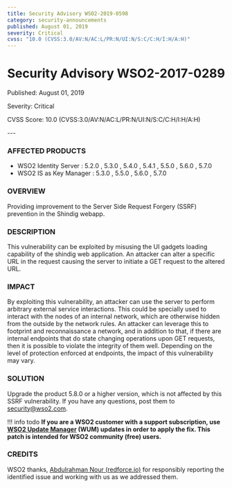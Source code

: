 ```yaml
---
title: Security Advisory WSO2-2019-0598
category: security-announcements
published: August 01, 2019
severity: Critical
cvss: "10.0 (CVSS:3.0/AV:N/AC:L/PR:N/UI:N/S:C/C:H/I:H/A:H)"
---
```


# Security Advisory WSO2-2017-0289

<p class="doc-info">Published: August 01, 2019</p>
<p class="doc-info">Severity: Critical</p>
<p class="doc-info">CVSS Score: 10.0 (CVSS:3.0/AV:N/AC:L/PR:N/UI:N/S:C/C:H/I:H/A:H)</p>
---

### AFFECTED PRODUCTS
* WSO2 Identity Server      : 5.2.0 , 5.3.0 , 5.4.0 , 5.4.1 , 5.5.0 , 5.6.0 , 5.7.0
* WSO2 IS as Key Manager    : 5.3.0 , 5.5.0 , 5.6.0 , 5.7.0


### OVERVIEW
Providing improvement to the Server Side Request Forgery (SSRF) prevention in the Shindig webapp.


### DESCRIPTION
This vulnerability can be exploited by misusing the UI gadgets loading capability of the shindig web application. An attacker can alter a specific URL in the request causing the server to initiate a GET request to the altered URL.


### IMPACT
By exploiting this vulnerability, an attacker can use the server to perform arbitrary external service interactions. This could be specially used to interact with the nodes of an internal network, which are otherwise hidden from the outside by the network rules. An attacker can leverage this to footprint and reconnaissance a network, and in addition to that, if there are internal endpoints that do state changing operations upon GET requests, then it is possible to violate the integrity of them well. Depending on the level of protection enforced at endpoints, the impact of this vulnerability may vary.


### SOLUTION
Upgrade the product 5.8.0 or a higher version, which is not affected by this SSRF vulnerability. If you have any questions, post them to <security@wso2.com>.

!!! info todo
    **If you are a WSO2 customer with a support subscription, use [WSO2 Update Manager](https://wso2.com/updates/wum) (WUM) updates in order to apply the fix. This patch is intended for WSO2 community (free) users.**


### CREDITS
WSO2 thanks, [Abdulrahman Nour (redforce.io)](https://twitter.com/aboodnour) for responsibly reporting the identified issue and working with us as we addressed them.
